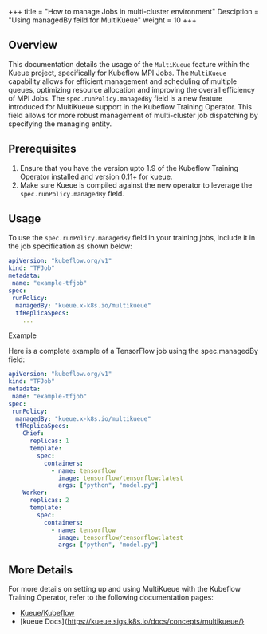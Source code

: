 +++
title = "How to manage Jobs in multi-cluster environment"
Desciption = "Using managedBy feild for MultiKueue"
weight = 10
+++

## Overview

This documentation details the usage of the `MultiKueue` feature within the Kueue project, specifically for Kubeflow MPI Jobs. The `MultiKueue` capability allows for efficient management and scheduling of multiple queues, optimizing resource allocation and improving the overall efficiency of MPI Jobs.
The `spec.runPolicy.managedBy` field is a new feature introduced for MultiKueue support in the Kubeflow Training Operator. This field allows for more robust management of multi-cluster job dispatching by specifying the managing entity.

## Prerequisites

1. Ensure that you have the version upto 1.9 of the Kubeflow Training Operator installed and version 0.11+ for kueue.
2. Make sure Kueue is compiled against the new operator to leverage the `spec.runPolicy.managedBy` field.

## Usage

To use the `spec.runPolicy.managedBy` field in your training jobs, include it in the job specification as shown below:

```yaml
apiVersion: "kubeflow.org/v1"
kind: "TFJob"
metadata:
 name: "example-tfjob"
spec:
 runPolicy:
  managedBy: "kueue.x-k8s.io/multikueue"
  tfReplicaSpecs:
    ...
```

Example

Here is a complete example of a TensorFlow job using the spec.managedBy field:

```YAML
apiVersion: "kubeflow.org/v1"
kind: "TFJob"
metadata:
 name: "example-tfjob"
spec:
 runPolicy:
  managedBy: "kueue.x-k8s.io/multikueue"
  tfReplicaSpecs:
    Chief:
      replicas: 1
      template:
        spec:
          containers:
            - name: tensorflow
              image: tensorflow/tensorflow:latest
              args: ["python", "model.py"]
    Worker:
      replicas: 2
      template:
        spec:
          containers:
            - name: tensorflow
              image: tensorflow/tensorflow:latest
              args: ["python", "model.py"]
```

## More Details

For more details on setting up and using MultiKueue with the Kubeflow Training Operator, refer to the following documentation pages:

- [Kueue/Kubeflow](https://kueue.sigs.k8s.io/docs/tasks/run/multikueue/kubeflow/)
- [kueue Docs]{https://kueue.sigs.k8s.io/docs/concepts/multikueue/}
